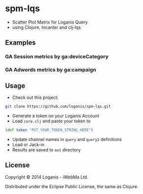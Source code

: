 # spm-lqs

* Scatter Plot Matrix for Loganis Query
* using Clojure, Incanter and clj-lqs

## Examples

### GA Session metrics by ga:deviceCategory

### GA Adwords metrics by ga:campaign

## Usage

* Check out this project:

``` bash
git clone https://github.com/loganis/spm-lqs.git
```

* Generate a token on your Loganis Account
* Load `core.clj` and paste your token to

``` clojure
(def token "PUT_YOUR_TOKEN_STRING_HERE")
```

* Update channel names in `query` and `query2` definitions
* Load or Jack-in
* Results are saved to `out` directory

## License

Copyright © 2014 Loganis - iWebMa Ltd.

Distributed under the Eclipse Public License, the same as Clojure.
